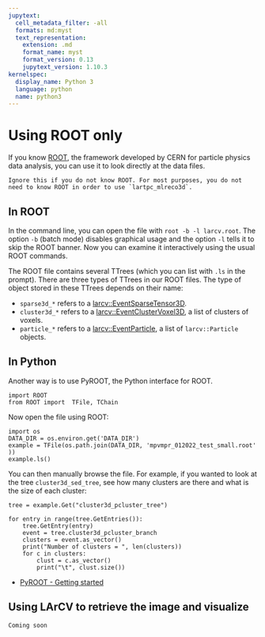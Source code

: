 ```yaml
---
jupytext:
  cell_metadata_filter: -all
  formats: md:myst
  text_representation:
    extension: .md
    format_name: myst
    format_version: 0.13
    jupytext_version: 1.10.3
kernelspec:
  display_name: Python 3
  language: python
  name: python3
---
```



# Using ROOT only

If you know [ROOT](https://root.cern/), the framework developed by CERN for particle physics data analysis, you can use it to look directly at the data files.

```{note}
Ignore this if you do not know ROOT. For most purposes, you do not need to know ROOT in order to use `lartpc_mlreco3d`.
```

## In ROOT
In the command line, you can open the file with `root -b -l larcv.root`. The option `-b` (batch mode) disables graphical usage and the option `-l` tells it to skip the ROOT banner. Now you can examine it interactively using the usual ROOT commands.

The ROOT file contains several TTrees (which you can list with `.ls` in the prompt). There are three types of TTrees in our ROOT files. The type of object stored in these TTrees depends on their name:
* `sparse3d_*` refers to a [larcv::EventSparseTensor3D](https://github.com/DeepLearnPhysics/larcv2/blob/develop/larcv/core/DataFormat/EventVoxel3D.h#L47).
* `cluster3d_*` refers to a [larcv::EventClusterVoxel3D](https://github.com/DeepLearnPhysics/larcv2/blob/develop/larcv/core/DataFormat/EventVoxel3D.h#L27), a list of clusters of voxels.
* `particle_*` refers to a [larcv::EventParticle](https://github.com/DeepLearnPhysics/larcv2/blob/develop/larcv/core/DataFormat/EventParticle.h#L26), a list of `larcv::Particle` objects.

## In Python
Another way is to use PyROOT, the Python interface for ROOT.

```{code-cell}
import ROOT
from ROOT import  TFile, TChain
```

Now open the file using ROOT:
```{code-cell}
import os
DATA_DIR = os.environ.get('DATA_DIR')
example = TFile(os.path.join(DATA_DIR, 'mpvmpr_012022_test_small.root' ))
example.ls()
```

You can then manually browse the file. For example, if you wanted to look at the tree `cluster3d_sed_tree`, see how many clusters are there and what is the size of each cluster:

```{code-cell}
tree = example.Get("cluster3d_pcluster_tree")

for entry in range(tree.GetEntries()):
    tree.GetEntry(entry)
    event = tree.cluster3d_pcluster_branch
    clusters = event.as_vector()
    print("Number of clusters = ", len(clusters))
    for c in clusters:
        clust = c.as_vector()
        print("\t", clust.size())
```

 * [PyROOT - Getting started](https://root.cern/manual/python/#getting-started)

 ## Using LArCV to retrieve the image and visualize

 ```{note} TODO
 Coming soon
 ```
